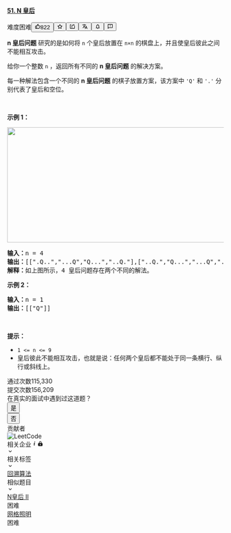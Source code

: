 <div class="description__2b0C"><div data-show-mask="false" class="css-xfm0cl-Container eugt34i0"><h4 data-cypress="QuestionTitle" class="css-10c1h40-Title eugt34i1"><a href="/problems/n-queens/">51. N 皇后</a></h4><div class="css-1e1vffy-Tools e1o5n5iy0"><span data-small-spacing="true" class="css-1p5igso-Difficulty e1o5n5iy1">难度</span><span data-degree="hard" class="css-1p5igso-Difficulty e1o5n5iy1">困难</span><button class="css-nabodd-Button e167268t1"><svg viewBox="0 0 24 24" width="1em" height="1em" class="css-1lc17o4-icon"><path fill-rule="evenodd" d="M7 19v-8H4v8h3zM7 9c0-.55.22-1.05.58-1.41L14.17 1l1.06 1.05c.27.27.44.65.44 1.06l-.03.32L14.69 8H21c1.1 0 2 .9 2 2v2c0 .26-.05.5-.14.73l-3.02 7.05C19.54 20.5 18.83 21 18 21H4a2 2 0 01-2-2v-8a2 2 0 012-2h3zm2 0v10h9l3-7v-2h-9l1.34-5.34L9 9z"></path></svg><span>822</span></button><button class=" css-11hfr6f-Button e167268t1"><svg xmlns="http://www.w3.org/2000/svg" viewBox="0 0 24 24" width="1em" height="1em" fill="currentColor" class="css-1rhb60f-Svg ea8ky5j0"><path fill-rule="evenodd" d="M15.392 8.23l5.695.832a.942.942 0 01.521 1.607l-4.12 4.013.972 5.67a.942.942 0 01-1.367.993L12 18.667l-5.093 2.678a.942.942 0 01-1.367-.993l.972-5.67-4.12-4.013a.942.942 0 01.52-1.607l5.696-.833 2.547-5.16a.942.942 0 011.69 0l2.547 5.16zm-1.329 1.826L12 5.876l-2.063 4.18-4.615.675 3.34 3.252-.789 4.594L12 16.407l4.127 2.17-.788-4.594 3.34-3.252-4.616-.675z" clip-rule="evenodd"></path></svg></button><button class=" css-11hfr6f-Button e167268t1"><svg viewBox="0 0 24 24" width="1em" height="1em" class="css-1lc17o4-icon"><path fill-rule="evenodd" d="M17 5V2l5 5h-9a2 2 0 00-2 2v8H9V9a4 4 0 014-4h4zm3 14V9h2v10a2 2 0 01-2 2H4a2 2 0 01-2-2V5a2 2 0 012-2h3v2H4v14h16z"></path></svg></button><button class="css-11hfr6f-Button e167268t1"><svg viewBox="0 0 24 24" width="1em" height="1em" class="css-1lc17o4-icon"><path fill-rule="evenodd" d="M12.87 15.07l-2.54-2.51.03-.03A17.52 17.52 0 0014.07 6H17V4h-7V2H8v2H1v1.99h11.17C11.5 7.92 10.44 9.75 9 11.35 8.07 10.32 7.3 9.19 6.69 8h-2c.73 1.63 1.73 3.17 2.98 4.56l-5.09 5.02L4 19l5-5 3.11 3.11.76-2.04zM18.5 10h-2L12 22h2l1.12-3h4.75L21 22h2l-4.5-12zm-2.62 7l1.62-4.33L19.12 17h-3.24z"></path></svg></button><button class="css-11hfr6f-Button e167268t1"><svg viewBox="0 0 24 24" width="1em" height="1em" class="css-1lc17o4-icon"><path fill-rule="evenodd" d="M12 22c-1.1 0-2-.9-2-2h4c0 1.1-.9 2-2 2zm6-6l2 2v1H4v-1l2-2v-5c0-3.08 1.64-5.64 4.5-6.32V4c0-.83.67-1.5 1.5-1.5s1.5.67 1.5 1.5v.68C16.37 5.36 18 7.93 18 11v5zm-2 1v-6c0-2.48-1.51-4.5-4-4.5S8 8.52 8 11v6h8z"></path></svg></button><button class="css-11hfr6f-Button e167268t1"><svg viewBox="0 0 24 24" width="1em" height="1em" class="css-1lc17o4-icon"><path fill-rule="evenodd" d="M20 2H4c-1.1 0-1.99.9-1.99 2L2 22l4-4h14c1.1 0 2-.9 2-2V4c0-1.1-.9-2-2-2zm0 14H5.17l-.59.59-.58.58V4h16v12zm-9-4h2v2h-2v-2zm0-6h2v4h-2V6z"></path></svg></button></div></div><div class="content__1Y2H"><div class="notranslate"><p><strong>n&nbsp;皇后问题</strong> 研究的是如何将 <code>n</code>&nbsp;个皇后放置在 <code>n×n</code> 的棋盘上，并且使皇后彼此之间不能相互攻击。</p>

<p>给你一个整数 <code>n</code> ，返回所有不同的&nbsp;<strong>n<em>&nbsp;</em>皇后问题</strong> 的解决方案。</p>

<div class="original__bRMd">
<div>
<p>每一种解法包含一个不同的&nbsp;<strong>n 皇后问题</strong> 的棋子放置方案，该方案中 <code>'Q'</code> 和 <code>'.'</code> 分别代表了皇后和空位。</p>

<p>&nbsp;</p>

<p><strong>示例 1：</strong></p>
<img style="width: 600px; height: 268px;" src="https://assets.leetcode.com/uploads/2020/11/13/queens.jpg" alt="">
<pre><strong>输入：</strong>n = 4
<strong>输出：</strong>[[".Q..","...Q","Q...","..Q."],["..Q.","Q...","...Q",".Q.."]]
<strong>解释：</strong>如上图所示，4 皇后问题存在两个不同的解法。
</pre>

<p><strong>示例 2：</strong></p>

<pre><strong>输入：</strong>n = 1
<strong>输出：</strong>[["Q"]]
</pre>

<p>&nbsp;</p>

<p><strong>提示：</strong></p>

<ul>
	<li><code>1 &lt;= n &lt;= 9</code></li>
	<li>皇后彼此不能相互攻击，也就是说：任何两个皇后都不能处于同一条横行、纵行或斜线上。</li>
</ul>
</div>
</div>
</div></div><div class="css-dhjq4w-Submission e1oinl1z0"><span class="css-16xftbw-Type e1oinl1z2">通过次数</span><span class="css-1ne6r7t-Count e1oinl1z3">115,330</span><div class="css-1vr2lla-Separator e1oinl1z1"></div><span class="css-16xftbw-Type e1oinl1z2">提交次数</span><span class="css-1ne6r7t-Count e1oinl1z3">156,209</span></div><div class="header__2ao3"><div class="css-e4fv70 enw8myh0">在真实的面试中遇到过这道题？</div><div class="btn-wrapper__PZW-"><button class="css-9bi2u7-BaseButtonComponent ery7n2v0"><span>是</span></button></div><div class="btn-wrapper__PZW-"><button class="css-9bi2u7-BaseButtonComponent ery7n2v0"><span>否</span></button></div></div><div class="container__35eI"><div class="label__1TJ4">贡献者</div><div class="contributors__1Ef7"><div><a id="0" target="_blank"><img class="avatar__3dBl" src="https://static.leetcode-cn.com/cn-legacy-assets/images/LeetCode_avatar.png" alt="LeetCode"></a></div></div></div><div class="css-5nit4e"><div class="css-a8m6w7-baseHeaderStyle elxju5k0"><div class="css-1jqueqk"><div class="header__1If0"><span>相关企业<svg viewBox="0 0 24 24" width="1em" height="1em" class="info-icon__3L3i css-1lc17o4-icon"><path fill-rule="evenodd" d="M13.91 3.5c.436.031.795.187 1.075.468.28.28.421.63.421 1.052 0 .42-.14.771-.42 1.052-.281.28-.64.42-1.076.42-.437 0-.795-.14-1.076-.42-.28-.28-.42-.631-.42-1.052 0-.421.14-.772.42-1.052.28-.281.64-.437 1.076-.468zm-.374 4.77c.56 0 .85.233.865.7.015.468-.024.874-.117 1.217l-1.17 4.395c-.404 1.465-.576 2.385-.514 2.759.125.25.398.25.819 0 .42-.25.818-.5 1.192-.748l.047-.047c.062 0 .125.03.187.093l.187.328c.031.062 0 .124-.094.187L12.6 18.79c-.405.28-.966.507-1.683.678-.717.172-1.029-.35-.935-1.566.561-2.681 1.036-4.684 1.426-6.009.39-1.325.101-1.675-.865-1.052l-1.075.702c-.094.062-.156.085-.187.07-.032-.016-.078-.102-.14-.257L9 11.122c0-.031.047-.094.14-.187.094-.094.678-.522 1.754-1.286 1.075-.764 1.956-1.224 2.642-1.38z"></path></svg></span><svg xmlns="http://www.w3.org/2000/svg" viewBox="0 0 24 24" width="1em" height="1em" fill="currentColor" class="lock-icon__26Ue css-3v6l1g-Svg ea8ky5j0"><path fill-rule="evenodd" d="M7 8v2H6a3 3 0 00-3 3v6a3 3 0 003 3h12a3 3 0 003-3v-6a3 3 0 00-3-3h-1V8A5 5 0 007 8zm8 0v2H9V8a3 3 0 116 0zm-3 6a2 2 0 100 4 2 2 0 000-4z" clip-rule="evenodd"></path></svg></div></div><svg viewBox="0 0 24 24" width="1em" height="1em" class="css-1fdhzq0-icon"><path fill-rule="evenodd" d="M16.59 8.59L12 13.17 7.41 8.59 6 10l6 6 6-6z"></path></svg></div><div class="css-1hky5w4"></div></div><div class="css-5nit4e"><div class="css-a8m6w7-baseHeaderStyle elxju5k0"><div class="css-1jqueqk"><div class="header__22S7">相关标签</div></div><svg viewBox="0 0 24 24" width="1em" height="1em" class="css-1fdhzq0-icon"><path fill-rule="evenodd" d="M16.59 8.59L12 13.17 7.41 8.59 6 10l6 6 6-6z"></path></svg></div><div class="css-1hky5w4"><div class="topic-tags__1S89"><a href="/tag/backtracking/" class="topic-tag__1z4- css-15ki55d-BasicTag e4dtce60"><span>回溯算法</span></a></div></div></div><div class="css-5nit4e"><div class="css-a8m6w7-baseHeaderStyle elxju5k0"><div class="css-1jqueqk"><div class="header___3eQ">相似题目</div></div><svg viewBox="0 0 24 24" width="1em" height="1em" class="css-1fdhzq0-icon"><path fill-rule="evenodd" d="M16.59 8.59L12 13.17 7.41 8.59 6 10l6 6 6-6z"></path></svg></div><div class="css-1hky5w4"><div class="question__3cwj"><a class="title__2Eh1" href="/problems/n-queens-ii/">N皇后 II</a><div class="difficulty__1lqy hard__3Pim">困难</div></div><div class="question__3cwj"><a class="title__2Eh1" href="/problems/grid-illumination/">网格照明</a><div class="difficulty__1lqy hard__3Pim">困难</div></div></div></div></div>